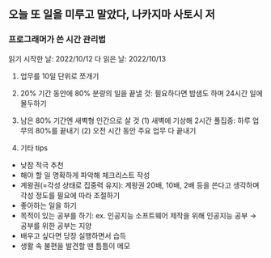 ## 오늘 또 일을 미루고 말았다, 나카지마 사토시 저
### 프로그래머가 쓴 시간 관리법

읽기 시작한 날: 2022/10/12
다 읽은 날: 2022/10/13

1. 업무를 10일 단위로 쪼개기

2. 20% 기간 동안에 80% 분량의 일을 끝낼 것: 필요하다면 밤샘도 하며 24시간 일에 몰두하기

3. 남은 80% 기간엔 새벽형 인간으로 살 것
(1) 새벽에 기상해 2시간 풀집중: 하루 업무의 80%를 끝내기
(2) 오전 시간 동안 주요 업무 다 끝내기

3. 기타 tips
- 낮잠 적극 추천
- 해야 할 일 명확하게 파악해 체크리스트 작성
- 계왕권(=각성 상태로 집중력 유지): 계왕권 20배, 10배, 2배 등을 쓴다고 생각하며 각성 정도를 필요에 따라 조절하기
- 좋아하는 일을 하기
- 목적이 있는 공부를 하기: ex. 인공지능 소프트웨어 제작을 위해 인공지능 공부 → 공부를 위한 공부는 지양
- 배우고 싶다면 당장 실행하면서 습득
- 생활 속 불편을 발견할 땐 틈틈이 메모